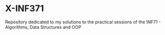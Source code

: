 # X-INF371
Repository dedicated to my solutions to the practical sessions of the INF71 - Algorithms, Data Structures and OOP
